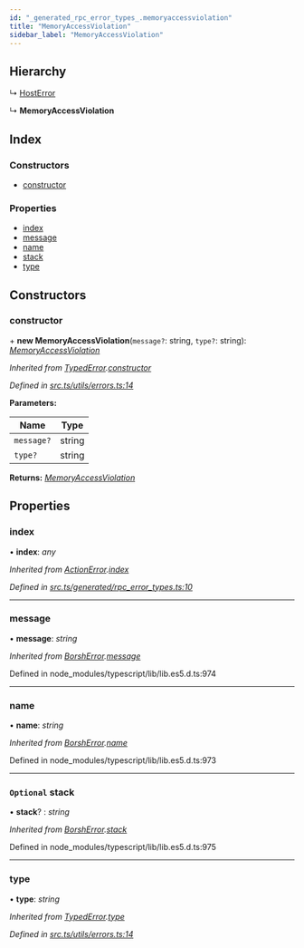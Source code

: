 ```yaml
---
id: "_generated_rpc_error_types_.memoryaccessviolation"
title: "MemoryAccessViolation"
sidebar_label: "MemoryAccessViolation"
---
```


## Hierarchy

  ↳ [HostError](_generated_rpc_error_types_.hosterror.md)

  ↳ **MemoryAccessViolation**

## Index

### Constructors

* [constructor](_generated_rpc_error_types_.memoryaccessviolation.md#constructor)

### Properties

* [index](_generated_rpc_error_types_.memoryaccessviolation.md#index)
* [message](_generated_rpc_error_types_.memoryaccessviolation.md#message)
* [name](_generated_rpc_error_types_.memoryaccessviolation.md#name)
* [stack](_generated_rpc_error_types_.memoryaccessviolation.md#optional-stack)
* [type](_generated_rpc_error_types_.memoryaccessviolation.md#type)

## Constructors

###  constructor

\+ **new MemoryAccessViolation**(`message?`: string, `type?`: string): *[MemoryAccessViolation](_generated_rpc_error_types_.memoryaccessviolation.md)*

*Inherited from [TypedError](_utils_errors_.typederror.md).[constructor](_utils_errors_.typederror.md#constructor)*

*Defined in [src.ts/utils/errors.ts:14](https://github.com/nearprotocol/nearlib/blob/bf1ce09/src.ts/utils/errors.ts#L14)*

**Parameters:**

Name | Type |
------ | ------ |
`message?` | string |
`type?` | string |

**Returns:** *[MemoryAccessViolation](_generated_rpc_error_types_.memoryaccessviolation.md)*

## Properties

###  index

• **index**: *any*

*Inherited from [ActionError](_generated_rpc_error_types_.actionerror.md).[index](_generated_rpc_error_types_.actionerror.md#index)*

*Defined in [src.ts/generated/rpc_error_types.ts:10](https://github.com/nearprotocol/nearlib/blob/bf1ce09/src.ts/generated/rpc_error_types.ts#L10)*

___

###  message

• **message**: *string*

*Inherited from [BorshError](_utils_serialize_.borsherror.md).[message](_utils_serialize_.borsherror.md#message)*

Defined in node_modules/typescript/lib/lib.es5.d.ts:974

___

###  name

• **name**: *string*

*Inherited from [BorshError](_utils_serialize_.borsherror.md).[name](_utils_serialize_.borsherror.md#name)*

Defined in node_modules/typescript/lib/lib.es5.d.ts:973

___

### `Optional` stack

• **stack**? : *string*

*Inherited from [BorshError](_utils_serialize_.borsherror.md).[stack](_utils_serialize_.borsherror.md#optional-stack)*

Defined in node_modules/typescript/lib/lib.es5.d.ts:975

___

###  type

• **type**: *string*

*Inherited from [TypedError](_utils_errors_.typederror.md).[type](_utils_errors_.typederror.md#type)*

*Defined in [src.ts/utils/errors.ts:14](https://github.com/nearprotocol/nearlib/blob/bf1ce09/src.ts/utils/errors.ts#L14)*
